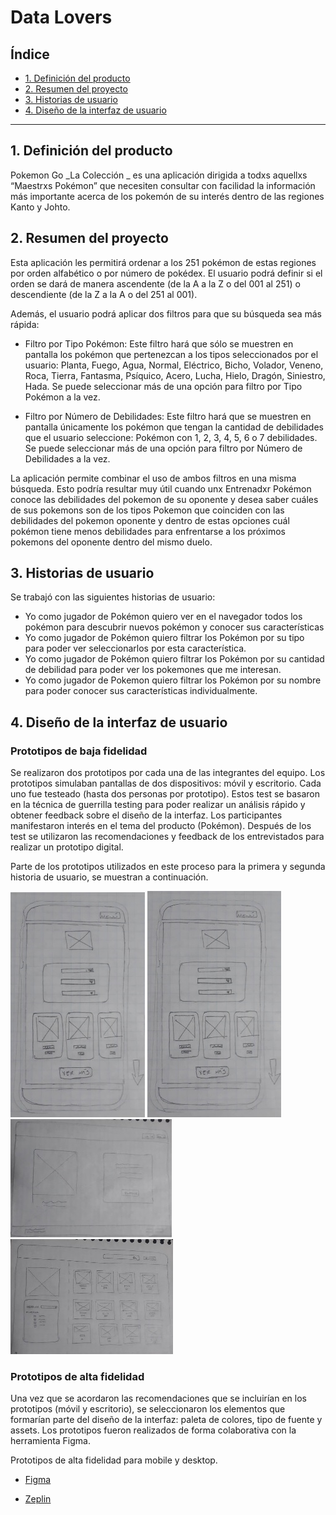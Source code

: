 # Data Lovers

## Índice

* [1. Definición del producto](#1-definición-del-producto)
* [2. Resumen del proyecto](#2-resumen-del-proyecto)
* [3. Historias de usuario](#3-historias-de-usuario)
* [4. Diseño de la interfaz de usuario](#4-diseño-de-la-interfaz-de-usuario)

***

## 1. Definición del producto

Pokemon Go _La Colección _ es una aplicación dirigida a todxs aquellxs “Maestrxs Pokémon” que necesiten consultar con facilidad la información más importante acerca de los pokemón de su interés dentro de las regiones Kanto y Johto.

## 2. Resumen del proyecto

Esta aplicación les permitirá ordenar a los 251 pokémon de estas regiones por orden alfabético o por número de pokédex. El usuario podrá definir si el orden se dará de manera ascendente (de la A a la Z o del 001 al 251) o descendiente (de la Z a la A o del 251 al 001).

Además, el usuario podrá aplicar dos filtros para que su búsqueda sea más rápida:


* Filtro por Tipo Pokémon: Este filtro hará que sólo se muestren en     pantalla los pokémon que pertenezcan a los tipos seleccionados por el usuario:
Planta, Fuego,  Agua, Normal, Eléctrico, Bicho, Volador, Veneno, Roca, Tierra, Fantasma, Psíquico, Acero, Lucha, Hielo, Dragón, Siniestro, Hada.
Se puede seleccionar más de una opción para filtro por Tipo Pokémon a la vez.

* Filtro por Número de Debilidades: Este filtro hará que se muestren en pantalla únicamente los pokémon que tengan la cantidad de debilidades que el usuario seleccione: Pokémon con 1, 2, 3, 4, 5, 6 o 7 debilidades.
Se puede seleccionar más de una opción para filtro por Número de Debilidades a la vez.

La aplicación permite combinar el uso de ambos filtros en una misma búsqueda. Esto podría resultar muy útil cuando unx Entrenadxr Pokémon conoce las debilidades del pokemon de su oponente y desea saber cuáles de sus pokemons son de los tipos Pokemon que coinciden con las debilidades del pokemon oponente y dentro de estas opciones cuál pokémon tiene menos debilidades para enfrentarse a los próximos pokemons del oponente dentro del mismo duelo.

## 3. Historias de usuario

Se trabajó con las siguientes historias de usuario:

* Yo como jugador de Pokémon quiero ver en el navegador todos los pokémon para descubrir nuevos pokémon y conocer sus características
* Yo como jugador de Pokémon quiero filtrar los Pokémon por su tipo para poder ver seleccionarlos por esta característica.
* Yo como jugador de Pokémon quiero filtrar los Pokémon por su cantidad de debilidad para poder ver los pokemones que me interesan.
* Yo como jugador de Pokemon quiero filtrar los Pokémon por su nombre para poder conocer sus características individualmente.

## 4. Diseño de la interfaz de usuario

### Prototipos de baja fidelidad

Se realizaron dos prototipos por cada una de las integrantes del equipo. Los prototipos simulaban pantallas de dos dispositivos: móvil y escritorio. Cada uno fue testeado (hasta dos personas por prototipo). Estos test se basaron en la técnica de guerrilla testing para poder realizar un análisis rápido y obtener feedback sobre el diseño de la interfaz. Los participantes manifestaron interés en el tema del producto (Pokémon). Después de los test se utilizaron las recomendaciones y feedback de los entrevistados para realizar un prototipo digital.

Parte de los prototipos utilizados en este proceso para la primera y segunda historia de usuario, se muestran a continuación.

![Alt text](./sources-media/prototipos-bajafidelidad/mobile-1.jpg "Home-mobile")
![Alt text](./sources-media/prototipos-bajafidelidad/mobile-2.jpg "Welcome-mobile")
![Alt text](./sources-media/prototipos-bajafidelidad/desktop-1.jpg "Home-desktop")
![Alt text](./sources-media/prototipos-bajafidelidad/desktop-2.jpg "Welcome-desktop")

### Prototipos de alta fidelidad

Una vez que se acordaron las recomendaciones que se incluirían en los prototipos (móvil y escritorio), se seleccionaron los elementos que formarían parte del diseño de la interfaz: paleta de colores, tipo de fuente y assets. Los prototipos fueron realizados de forma colaborativa con la herramienta Figma.

Prototipos de alta fidelidad para mobile y desktop.

* [Figma](https://www.figma.com/file/cSAXUkhQYHVaoz5X3GkzI7/DataLovers-prototipo?node-id=0%3A1)

* [Zeplin](https://zpl.io/blQQrlX)
